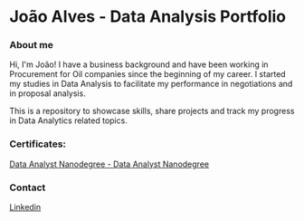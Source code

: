 # João Alves - Data Analysis Portfolio


### About me ###

Hi, I'm João! I have a business background and have been working in Procurement for Oil companies since the beginning of my career. I started my studies in Data Analysis to facilitate my performance in negotiations and in proposal analysis. 

This is a repository to showcase skills, share projects and track my progress in Data Analytics related topics.



### Certificates:

[Data Analyst Nanodegree - Data Analyst Nanodegree](https://confirm.udacity.com/GEFTLZXL)


### Contact

[Linkedin]([https://pages.github.com/](https://www.linkedin.com/in/jo%C3%A3o-gabriel-alves-eng598/?locale=en_US))




<!---
joaoalves97/joaoalves97 is a ✨ special ✨ repository because its `README.md` (this file) appears on your GitHub profile.
You can click the Preview link to take a look at your changes.
--->
